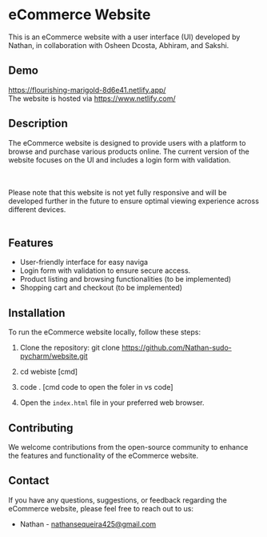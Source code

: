 # eCommerce Website

This is an eCommerce website with a user interface (UI) developed by Nathan, in collaboration with Osheen Dcosta, Abhiram, and Sakshi.<br>

## Demo <br>
https://flourishing-marigold-8d6e41.netlify.app/<br>
The website is hosted via https://www.netlify.com/ <br>

## Description<br>

The eCommerce website is designed to provide users with a platform to browse and purchase various products online. The current version of the website focuses on the UI and includes a login form with validation.<br><br><br>

Please note that this website is not yet fully responsive and will be developed further in the future to ensure optimal viewing experience across different devices.<br><br>

## Features<br>

- User-friendly interface for easy naviga<br>
- Login form with validation to ensure secure access. <br>
- Product listing and browsing functionalities (to be implemented)<br>
- Shopping cart and checkout (to be implemented)<br>

## Installation<br>

To run the eCommerce website locally, follow these steps:<br>

1. Clone the repository: git clone https://github.com/Nathan-sudo-pycharm/website.git<br>
2. cd webiste [cmd]<br>
3. code . [cmd code to open the foler in vs code]<br>


3. Open the `index.html` file in your preferred web browser.<br>

## Contributing<br>

We welcome contributions from the open-source community to enhance the features and functionality of the eCommerce website. <br>




## Contact<br>

If you have any questions, suggestions, or feedback regarding the eCommerce website, please feel free to reach out to us:<br>

- Nathan - nathansequeira425@gmail.com <br>


